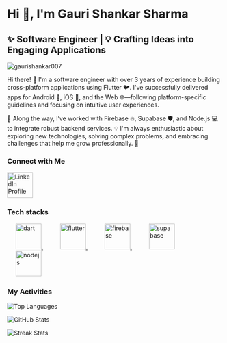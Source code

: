 <h1 align="left">Hi 👋, I'm Gauri Shankar Sharma</h1>
<h2 align="left">
  ✨ Software Engineer | 💡 Crafting Ideas into Engaging Applications
</h2>

<p align="left">
  <img
    src="https://komarev.com/ghpvc/?username=gaurishankar007&label=Profile%20views&color=0e75b6&style=flat"
    alt="gaurishankar007"
  />
</p>

<p align="left">
  Hi there! 👋
I'm a software engineer with over 3 years of experience building cross-platform applications using Flutter 🐦. I've successfully delivered apps for Android 🤖, iOS 🍎, and the Web 🌐—following platform-specific guidelines and focusing on intuitive user experiences.

🔗 Along the way, I’ve worked with Firebase 🔥, Supabase 🛡️, and Node.js 💻 to integrate robust backend services. 💡 I'm always enthusiastic about exploring new technologies, solving complex problems, and embracing challenges that help me grow professionally. 🚀
</p>

<h3 align="left">Connect with Me</h3>
<p align="left">
  <a
    href="https://www.linkedin.com/in/gauri-shankar-sharma-05809a24a/"
    target="blank"
  >
    <img
      align="center"
      src="https://raw.githubusercontent.com/rahuldkjain/github-profile-readme-generator/master/src/images/icons/Social/linked-in-alt.svg"
      alt="LinkedIn Profile"
      height="60"
      width="60"
    />
  </a>
</p>

<h3 align="left">Tech stacks</h3>
<p align="left">
  <a href="https://dart.dev" target="_blank" rel="noreferrer" style="padding: 20px;">
    <img
      src="https://www.vectorlogo.zone/logos/dartlang/dartlang-icon.svg"
      alt="dart"
      width="60"
      height="60"
    />
  </a>
  <a href="https://flutter.dev" target="_blank" rel="noreferrer" style="padding: 20px;">
    <img
      src="https://www.vectorlogo.zone/logos/flutterio/flutterio-icon.svg"
      alt="flutter"
      width="60"
      height="60"
    />
  </a>
  <a href="https://firebase.google.com/" target="_blank" rel="noreferrer" style="padding: 20px;">
    <img
      src="https://www.gstatic.com/devrel-devsite/prod/v02f7c7b934487be255c5f28ebb00ed6c2fde7a607ac1d91773e0036b0a06ec31/firebase/images/touchicon-180.png"
      alt="firebase"
      width="60"
      height="60"
    />
  </a>
  <a href="https://supabase.com/" target="_blank" rel="noreferrer" style="padding: 20px;">
    <img
      src="https://cdn.simpleicons.org/supabase/3ECF8E"
      alt="supabase"
      width="60"
      height="60"
    />
  </a>
  <a href="https://nodejs.org" target="_blank" rel="noreferrer" style="padding: 20px;">
    <img
      src="https://www.vectorlogo.zone/logos/nodejs/nodejs-icon.svg"
      alt="nodejs"
      width="60"
      height="60"
    />
  </a>
</p>

<h3 align="left">My Activities</h3>
<p>
  <img
    align="center"
    src="https://github-readme-stats.vercel.app/api/top-langs?username=gaurishankar007&show_icons=true&locale=en&layout=compact"
    alt="Top Languages"
  />
</p>
<p>
  <img
    align="center"
    src="https://github-readme-stats.vercel.app/api?username=gaurishankar007&show_icons=true&locale=en"
    alt="GitHub Stats"
  />
</p>
<p>
  <img
    align="center"
    src="https://github-readme-streak-stats.herokuapp.com/?user=gaurishankar007&"
    alt="Streak Stats"
  />
</p>
